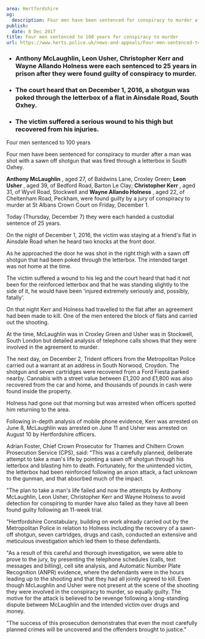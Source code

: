 ```yaml
area: Hertfordshire
og:
  description: Four men have been sentenced for conspiracy to murder after a man was shot with a sawn off shotgun that was fired through a letterbox in South Oxhey.
publish:
  date: 8 Dec 2017
title: Four men sentenced to 100 years for conspiracy to murder
url: https://www.herts.police.uk/news-and-appeals/Four-men-sentenced-to-100-years-for-conspiracy-to-murder-1277
```

* ### Anthony McLaughlin, Leon Usher, Christopher Kerr and Wayne Allando Holness were each sentenced to 25 years in prison after they were found guilty of conspiracy to murder.

 * ### The court heard that on December 1, 2016, a shotgun was poked through the letterbox of a flat in Ainsdale Road, South Oxhey.

 * ### The victim suffered a serious wound to his thigh but recovered from his injuries.

Four men sentenced to 100 years

Four men have been sentenced for conspiracy to murder after a man was shot with a sawn off shotgun that was fired through a letterbox in South Oxhey.

**Anthony McLaughlin** , aged 27, of Baldwins Lane, Croxley Green; **Leon Usher** , aged 39, of Bedford Road, Barton Le Clay; **Christopher Kerr** , aged 31, of Wyvil Road, Stockwell and **Wayne Allando Holness** , aged 22, of Cheltenham Road, Peckham, were found guilty by a jury of conspiracy to murder at St Albans Crown Court on Friday, December 1.

Today (Thursday, December 7) they were each handed a custodial sentence of 25 years.

On the night of December 1, 2016, the victim was staying at a friend's flat in Ainsdale Road when he heard two knocks at the front door.

As he approached the door he was shot in the right thigh with a sawn off shotgun that had been poked through the letterbox. The intended target was not home at the time.

The victim suffered a wound to his leg and the court heard that had it not been for the reinforced letterbox and that he was standing slightly to the side of it, he would have been 'injured extremely seriously and, possibly, fatally'.

On that night Kerr and Holness had travelled to the flat after an agreement had been made to kill. One of the men entered the block of flats and carried out the shooting.

At the time, McLaughlin was in Croxley Green and Usher was in Stockwell, South London but detailed analysis of telephone calls shows that they were involved in the agreement to murder.

The next day, on December 2, Trident officers from the Metropolitan Police carried out a warrant at an address in South Norwood, Croydon. The shotgun and seven cartridges were recovered from a Ford Fiesta parked nearby. Cannabis with a street value between £1,200 and £1,800 was also recovered from the car and home, and thousands of pounds in cash were found inside the property.

Holness had gone out that morning but was arrested when officers spotted him returning to the area.

Following in-depth analysis of mobile phone evidence, Kerr was arrested on June 8, McLaughlin was arrested on June 11 and Usher was arrested on August 10 by Hertfordshire officers.

Adrian Foster, Chief Crown Prosecutor for Thames and Chiltern Crown Prosecution Service (CPS), said: "This was a carefully planned, deliberate attempt to take a man's life by pointing a sawn off shotgun through his letterbox and blasting him to death. Fortunately, for the unintended victim, the letterbox had been reinforced following an arson attack, a fact unknown to the gunman, and that absorbed much of the impact.

"The plan to take a man's life failed and now the attempts by Anthony McLaughlin, Leon Usher, Christopher Kerr and Wayne Holness to avoid detection for conspiring to murder have also failed as they have all been found guilty following an 11-week trial.

"Hertfordshire Constabulary, building on work already carried out by the Metropolitan Police in relation to Holness including the recovery of a sawn-off shotgun, seven cartridges, drugs and cash, conducted an extensive and meticulous investigation which led them to these defendants.

"As a result of this careful and thorough investigation, we were able to prove to the jury, by presenting the telephone schedules (calls, text messages and billing), cell site analysis, and Automatic Number Plate Recognition (ANPR) evidence, where the defendants were in the hours leading up to the shooting and that they had all jointly agreed to kill. Even though McLaughlin and Usher were not present at the scene of the shooting they were involved in the conspiracy to murder, so equally guilty. The motive for the attack is believed to be revenge following a long-standing dispute between McLaughlin and the intended victim over drugs and money.

"The success of this prosecution demonstrates that even the most carefully planned crimes will be uncovered and the offenders brought to justice."
